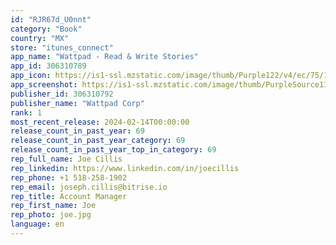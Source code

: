 ```yaml
---
id: "RJR67d_U0nnt"
category: "Book"
country: "MX"
store: "itunes_connect"
app_name: "Wattpad - Read & Write Stories"
app_id: 306310789
app_icon: https://is1-ssl.mzstatic.com/image/thumb/Purple122/v4/ec/75/13/ec751361-e9ba-1c3d-c46a-60f011e30c42/AppIcon-0-1x_U007emarketing-0-7-0-85-220.png/1024x1024bb.png
app_screenshot: https://is1-ssl.mzstatic.com/image/thumb/PurpleSource116/v4/10/48/94/10489403-e456-57b5-d4e8-a28ac5bff04f/1de43280-5144-48d0-b204-4a6b1f408edd_Artboard_1.jpg/1242x2688bb.png
publisher_id: 306310792
publisher_name: "Wattpad Corp"
rank: 1
most_recent_release: 2024-02-14T00:00:00
release_count_in_past_year: 69
release_count_in_past_year_category: 69
release_count_in_past_year_top_in_category: 69
rep_full_name: Joe Cillis
rep_linkedin: https://www.linkedin.com/in/joecillis
rep_phone: +1 518-258-1902
rep_email: joseph.cillis@bitrise.io
rep_title: Account Manager
rep_first_name: Joe
rep_photo: joe.jpg
language: en
---
```

